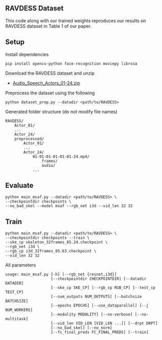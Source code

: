 ## RAVDESS Dataset
This code along with our trained weights reproduces our results on RAVDESS dataset in Table 1 of our paper.

## Setup
Install dependencies
```
pip install opencv-python face-recognition moviepy librosa
```
Download the RAVDESS dataset and unzip
- [Audio_Speech_Actors_01-24.zip](https://zenodo.org/record/1188976)

Preprocess the dataset using the following
```
python dataset_prep.py --datadir <path/to/RAVDESS>
```
Generated folder structure (do not modify file names)
```
RAVDESS/
    Actor_01/
    ...
    Actor_24/
    preprocessed/
        Actor_01/
        ...
        Actor_24/
            01-01-01-01-01-01-24.mp4/
                frames/
                audio/
            ...
```

## Evaluate
```
python main_msaf.py --datadir <path/to/RAVDESS> \
--checkpointdir checkpoints \
--no_bad_skel --model msaf --rgb_net i3d --vid_len 32 32
```

## Train
```
python main_msaf.py --datadir <path/to/RAVDESS> \ 
--checkpointdir checkpoints --train \
--ske_cp skeleton_32frames_85.24.checkpoint \
--rgb_net i3d \ 
--rgb_cp i3d_32frames_85.63.checkpoint \
--vid_len 32 32
```
All parameters
```
usage: main_msaf.py [-h] [--rgb_net {resnet,i3d}]
                    [--checkpointdir CHECKPOINTDIR] [--datadir DATADIR]
                    [--ske_cp SKE_CP] [--rgb_cp RGB_CP] [--test_cp TEST_CP]
                    [--num_outputs NUM_OUTPUTS] [--batchsize BATCHSIZE]
                    [--epochs EPOCHS] [--use_dataparallel] [--j NUM_WORKERS]
                    [--modality MODALITY] [--no-verbose] [--no-multitask]
                    [--vid_len VID_LEN [VID_LEN ...]] [--drpt DRPT]
                    [--no_bad_skel] [--no_norm]
                    [--fc_final_preds FC_FINAL_PREDS] [--train]
```
